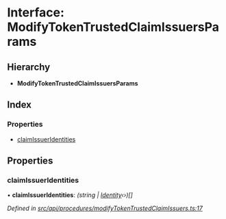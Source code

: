 # Interface: ModifyTokenTrustedClaimIssuersParams

## Hierarchy

* **ModifyTokenTrustedClaimIssuersParams**

## Index

### Properties

* [claimIssuerIdentities](modifytokentrustedclaimissuersparams.md#claimissueridentities)

## Properties

###  claimIssuerIdentities

• **claimIssuerIdentities**: *(string | [Identity](../classes/identity.md)‹›)[]*

*Defined in [src/api/procedures/modifyTokenTrustedClaimIssuers.ts:17](https://github.com/PolymathNetwork/polymesh-sdk/blob/2ca45cb/src/api/procedures/modifyTokenTrustedClaimIssuers.ts#L17)*
